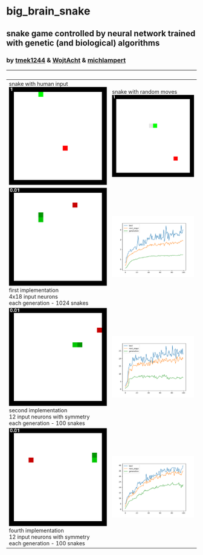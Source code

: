 # big_brain_snake

## snake game controlled by neural network trained with genetic (and biological) algorithms

### by [tmek1244](http://github.com/tmek1244) & [WojtAcht](http://github.com/WojtAcht) & [michlampert](http://github.com/michlampert)

| <img width="1000px"> | <img width="1000px"> |
| -- | -- |
| snake with human input <br/> <img src="demos/demo.gif" height="100%" width="auto"> | snake with random moves <br/> ![rys](demos/demo1.gif) |
| ![rys](demos/demo_first_implementation.gif) <br/> first implementation <br/> 4x18 input neurons <br/> each generation - 1024 snakes| ![rys](logs/logs_1.png)|
| ![rys](demos/demo_second_implementation.gif) <br/> second implementation <br/> 12 input neurons with symmetry <br/> each generation - 100 snakes | ![rys](logs/logs_6.png)|
| ![rys](demos/demo_fourth_implementation.gif) <br/> fourth implementation <br/> 12 input neurons with symmetry <br/> each generation - 100 snakes | ![rys](logs/logs_7.png)|
